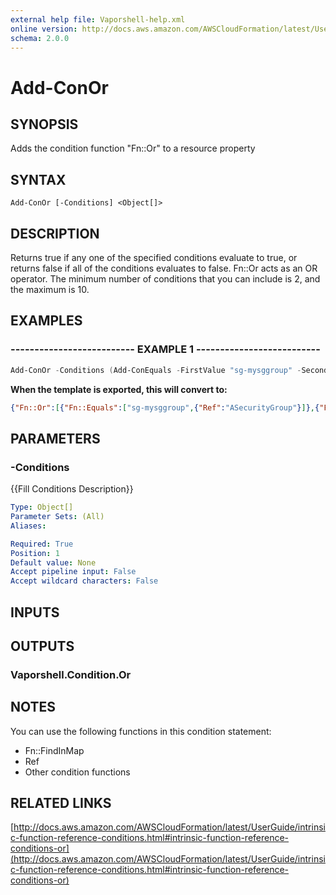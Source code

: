 ```yaml
---
external help file: Vaporshell-help.xml
online version: http://docs.aws.amazon.com/AWSCloudFormation/latest/UserGuide/intrinsic-function-reference-conditions.html#intrinsic-function-reference-conditions-or
schema: 2.0.0
---
```


# Add-ConOr

## SYNOPSIS
Adds the condition function "Fn::Or" to a resource property

## SYNTAX

```
Add-ConOr [-Conditions] <Object[]>
```

## DESCRIPTION
Returns true if any one of the specified conditions evaluate to true, or returns false if all of the conditions evaluates to false.
Fn::Or acts as an OR operator.
The minimum number of conditions that you can include is 2, and the maximum is 10.

## EXAMPLES

### -------------------------- EXAMPLE 1 --------------------------
```powershell
Add-ConOr -Conditions (Add-ConEquals -FirstValue "sg-mysggroup" -SecondValue (Add-FnRef -Ref "ASecurityGroup")),(Add-ConEquals -FirstValue "Production" -SecondValue (Add-FnRef -Ref "Environment"))
```

**When the template is exported, this will convert to:** 
```json
{"Fn::Or":[{"Fn::Equals":["sg-mysggroup",{"Ref":"ASecurityGroup"}]},{"Fn::Equals":["Production",{"Ref":"Environment"}]}]}
```

## PARAMETERS

### -Conditions
{{Fill Conditions Description}}

```yaml
Type: Object[]
Parameter Sets: (All)
Aliases: 

Required: True
Position: 1
Default value: None
Accept pipeline input: False
Accept wildcard characters: False
```

## INPUTS

## OUTPUTS

### Vaporshell.Condition.Or

## NOTES
You can use the following functions in this condition statement:  
* Fn::FindInMap  
* Ref  
* Other condition functions  

## RELATED LINKS

[http://docs.aws.amazon.com/AWSCloudFormation/latest/UserGuide/intrinsic-function-reference-conditions.html#intrinsic-function-reference-conditions-or](http://docs.aws.amazon.com/AWSCloudFormation/latest/UserGuide/intrinsic-function-reference-conditions.html#intrinsic-function-reference-conditions-or)


